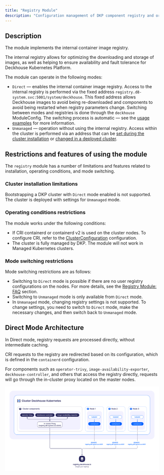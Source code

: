 ```yaml
---
title: "Registry Module"
description: "Configuration management of DKP component registry and organization of an internal container registry."
---
```


## Description

The module implements the internal container image registry.

The internal registry allows for optimizing the downloading and storage of images, as well as helping to ensure availability and fault tolerance for Deckhouse Kubernetes Platform.

The module can operate in the following modes:

- `Direct` — enables the internal container image registry. Access to the internal registry is performed via the fixed address `registry.d8-system.svc:5001/system/deckhouse`. This fixed address allows Deckhouse images to avoid being re-downloaded and components to avoid being restarted when registry parameters change. Switching between modes and registries is done through the `deckhouse` ModuleConfig. The switching process is automatic — see the [usage examples](examples.html) for more information.
- `Unmanaged` — operation without using the internal registry. Access within the cluster is performed via an address that can be [set during the cluster installation](/products/kubernetes-platform/documentation/v1.72/reference/api/cr.html#initconfiguration-deckhouse-imagesrepo) or [changed in a deployed cluster](/products/kubernetes-platform/documentation/v1.72/admin/configuration/registry/third-party.html).

## Restrictions and features of using the module

The `registry` module has a number of limitations and features related to installation, operating conditions, and mode switching.

### Cluster installation limitations

Bootstrapping a DKP cluster with `Direct` mode enabled is not supported. The cluster is deployed with settings for `Unmanaged` mode.

### Operating conditions restrictions

The module works under the following conditions:

- If CRI containerd or containerd v2 is used on the cluster nodes. To configure CRI, refer to the [ClusterConfiguration](/products/kubernetes-platform/documentation/v1.72/reference/api/cr.html#clusterconfiguration-defaultcri) configuration.
- The cluster is fully managed by DKP. The module will not work in Managed Kubernetes clusters.

### Mode switching restrictions

Mode switching restrictions are as follows:

- Switching to `Direct` mode is possible if there are no user registry configurations on the nodes. For more details, see the [Registry Module: FAQ](./faq.html) section.
- Switching to `Unmanaged` mode is only available from `Direct` mode.
- In `Unmanaged` mode, changing registry settings is not supported. To change settings, you need to switch to `Direct` mode, make the necessary changes, and then switch back to `Unmanaged` mode.

## Direct Mode Architecture

In Direct mode, registry requests are processed directly, without intermediate caching.

CRI requests to the registry are redirected based on its configuration, which is defined in the `containerd` configuration.

For components such as `operator-trivy`, `image-availability-exporter`, `deckhouse-controller`, and others that access the registry directly, requests will go through the in-cluster proxy located on the master nodes.

<!--- Source: mermaid code from docs/internal/DIRECT.md --->
![direct](images/direct-en.png)

<!-- ### Proxy Mode
This mode allows the registry to act as an intermediate proxy server between the client and the remote registry, optimizing access to frequently used images and reducing network load.
The caching proxy registry runs as static pods on control plane nodes. To ensure high availability, a load balancer is deployed on each cluster node.
Registry access from the CRI is performed through the load balancer, with the corresponding configuration set in containerd.
For components that access the registry directly, such as `operator-trivy`, `image-availability-exporter`, `deckhouse-controller`, and others, requests will also go through the caching proxy registry.
-->

<!-- ### Local Mode
This mode enables the creation of a local registry copy inside the cluster. Images from the remote registry are fully replicated to local storage.
Operation is similar to the caching proxy. The local registry also runs as static pods on control plane nodes. A per-node load balancer is used to ensure availability.
CRI access to the local registry is set up via the load balancer and configured in containerd.
Components that access the registry directly, such as `operator-trivy`, `image-availability-exporter`, `deckhouse-controller`, and others, will go to the local registry.
Populating the local registry is handled using the d8 tool.
-->
